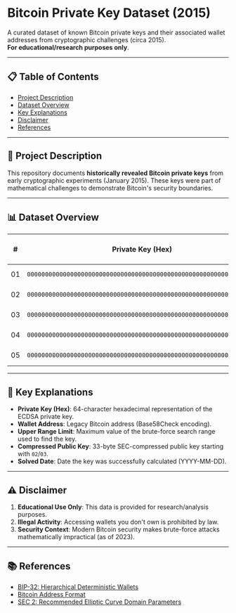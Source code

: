 # Bitcoin Private Key Dataset (2015)

A curated dataset of known Bitcoin private keys and their associated wallet addresses from cryptographic challenges (circa 2015).  
**For educational/research purposes only**.

---

## 📋 Table of Contents
- [Project Description](#-project-description)
- [Dataset Overview](#-dataset-overview)
- [Key Explanations](#-key-explanations)
- [Disclaimer](#-disclaimer)
- [References](#-references)

---

## 🧩 Project Description
This repository documents **historically revealed Bitcoin private keys** from early cryptographic experiments (January 2015). These keys were part of mathematical challenges to demonstrate Bitcoin's security boundaries.

---

## 📊 Dataset Overview

| #  | Private Key (Hex)                            | Wallet Address                     | Upper Range Limit | Compressed Public Key (Hex)                     | Solved Date  |
|----|----------------------------------------------|------------------------------------|-------------------|-------------------------------------------------|--------------|
| 01 | `0000000000000000000000000000000000000000000000000000000000000001` | 1BgGZ9tcN4rm9KBzDn7KprQz87SZ26SAMH | 1                 | `0279be667ef9dcbbac55a06295ce870b07029bfcdb2dce28d959f2815b16f81798` | 2015-01-15   |
| 02 | `0000000000000000000000000000000000000000000000000000000000000003` | 1CUNEBjYrCn2y1SdiUMohaKUi4wpP326Lb | 3                 | `02f9308a019258c31049344f85f89d5229b531c845836f99b08601f113bce036f9` | 2015-01-15   |
| 03 | `0000000000000000000000000000000000000000000000000000000000000007` | 19ZewH8Kk1PDbSNdJ97FP4EiCjTRaZMZQA | 7                 | `025cbdf0646e5db4eaa398f365f2ea7a0e3d419b7e0330e39ce92bddedcac4f9bc` | 2015-01-15   |
| 04 | `0000000000000000000000000000000000000000000000000000000000000008` | 1EhqbyUMvvs7BfL8goY6qcPbD6YKfPqb7e | 15                | `022f01e5e15cca351daff3843fb70f3c2f0a1bdd05e5af888a67784ef3e10a2a01` | 2015-01-15   |
| 05 | `0000000000000000000000000000000000000000000000000000000000000015` | 1E6NuFjCi27W5zoXg8TRdcSRq84zJeBW3k | 31                | `02352bbf4a4cdd12564f93fa332ce333301d9ad40271f8107181340aef25be59d5` | 2015-01-??   |

---

## 🔑 Key Explanations
- **Private Key (Hex)**: 64-character hexadecimal representation of the ECDSA private key.
- **Wallet Address**: Legacy Bitcoin address (Base58Check encoding).
- **Upper Range Limit**: Maximum value of the brute-force search range used to find the key.
- **Compressed Public Key**: 33-byte SEC-compressed public key starting with `02`/`03`.
- **Solved Date**: Date the key was successfully calculated (YYYY-MM-DD).

---

## ⚠️ Disclaimer
1. **Educational Use Only**: This data is provided for research/analysis purposes.
2. **Illegal Activity**: Accessing wallets you don't own is prohibited by law.
3. **Security Context**: Modern Bitcoin security makes brute-force attacks mathematically impractical (as of 2023).

---

## 📚 References
- [BIP-32: Hierarchical Deterministic Wallets](https://github.com/bitcoin/bips/blob/master/bip-0032.mediawiki)
- [Bitcoin Address Format](https://en.bitcoin.it/wiki/Address)
- [SEC 2: Recommended Elliptic Curve Domain Parameters](http://www.secg.org/sec2-v2.pdf)
